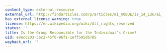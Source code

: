 ```yaml
---
content_type: external-resource
external_url: http://findarticles.com/p/articles/mi_m0BUE/is_14_136/ai_n17207009/
has_external_license_warning: true
license: https://en.wikipedia.org/wiki/All_rights_reserved
status: ''
title: Is the Group Responsible for the Individual's Crime?
uid: e8ecc203-36c2-45f0-96f1-1eff595db785
wayback_url: ''
---
```

